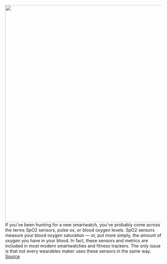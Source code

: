 <img src='https://cdn.vox-cdn.com/thumbor/zOTIO0gWmC8pNopXdNkU1qKu2Wg=/0x0:2040x1360/1200x800/filters:focal(857x517:1183x843)/cdn.vox-cdn.com/uploads/chorus_image/image/70767461/vpavic_200930_4216_0258.0.jpg' width='700px' /><br/>
If you've been hunting for a new smartwatch, you've probably come across the terms SpO2 sensors, pulse ox, or blood oxygen levels. SpO2 sensors measure your blood oxygen saturation — or, put more simply, the amount of oxygen you have in your blood. In fact, these sensors and metrics are included in most modern smartwatches and fitness trackers. The only issue is that not every wearables maker uses these sensors in the same way.
<a href='https://www.theverge.com/23031829/how-to-measure-spo2-smartwatch'> Source <a/>